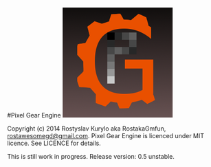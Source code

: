 #Pixel Gear Engine
![PixelGear Engine Logo](Logo.png)

Copyright (c) 2014 Rostyslav Kurylo aka RostakaGmfun, <rostawesomegd@gmail.com>.
Pixel Gear Engine is licenced under MIT licence. See LICENCE for details.

This is still work in progress.
Release version: 0.5 unstable.
